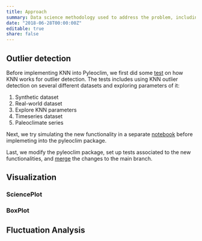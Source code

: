 ```yaml
---
title: Approach
summary: Data science methodology used to address the problem, including data preprocessing steps, exploratory data analysis, feature engineering techniques, machine learning models, and evaluation metrics.
date: "2018-06-28T00:00:00Z"
editable: true
share: false
---
```


## Outlier detection
Before implementing KNN into Pyleoclim, we first did some [test](https://github.com/KnowledgeCaptureAndDiscovery/autoTS/blob/master/notebooks/Methods/Outlier/LOF.ipynb) on how KNN works for outlier detection. The tests includes using KNN outlier detection on several different datasets and exploring parameters of it:
1. Synthetic dataset
2. Real-world dataset
3. Explore KNN parameters
4. Timeseries dataset
5. Paleoclimate series

Next, we try simulating the new functionality in a separate [notebook](https://github.com/KnowledgeCaptureAndDiscovery/autoTS/blob/master/notebooks/Methods/Outlier/LOF_test.ipynb) before implemeting into the pyleoclim package.

Last, we modify the pyleoclim package, set up tests associated to the new functionalities, and [merge](https://github.com/LinkedEarth/Pyleoclim_util/commit/512c92d619ac692b2209f4a600c681db45e1a99e) the changes to the main branch.

## Visualization
### SciencePlot

### BoxPlot


## Fluctuation Analysis


